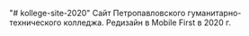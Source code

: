 "# kollege-site-2020" 
Сайт Петропавловского гуманитарно-технического колледжа. Редизайн в Mobile First в 2020 г.
